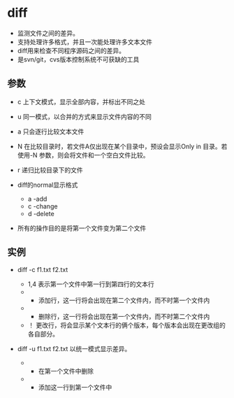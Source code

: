 # diff 

- 监测文件之间的差异。
- 支持处理许多格式，并且一次能处理许多文本文件
- diff用来检查不同程序源码之间的差异。
- 是svn/git，cvs版本控制系统不可获缺的工具

## 参数
- c 上下文模式，显示全部内容，并标出不同之处
- u 同一模式，以合并的方式来显示文件内容的不同
- a 只会逐行比较文本文件
- N 在比较目录时，若文件A仅出现在某个目录中，预设会显示Only in 目录。若使用-N 参数，则会将文件和一个空白文件比较。
- r 递归比较目录下的文件

- diff的normal显示格式
	- a -add
	- c -change
	- d -delete

- 所有的操作目的是将第一个文件变为第二个文件

## 实例
- diff -c f1.txt f2.txt
	- 1,4 表示第一个文件中第一行到第四行的文本行
	- + 添加行，这一行将会出现在第二个文件内，而不时第一个文件内
	- - 删除行，这一行将会出现在第一个文件内，而不时第二个文件内
	- ！ 更改行，将会显示某个文本行的俩个版本，每个版本会出现在更改组的各自部分。

- diff -u f1.txt f2.txt 以统一模式显示差异。
	- - 在第一个文件中删除
	- + 添加这一行到第一个文件中

